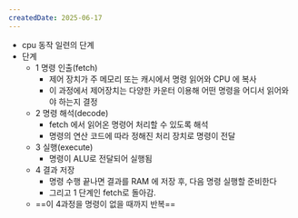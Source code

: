 ```yaml
---
createdDate: 2025-06-17
---
```

- cpu 동작 일련의 단계
- 단계
	- 1 명령 인출(fetch)
		- 제어 장치가 주 메모리 또는 캐시에서 명령 읽어와 CPU 에 복사
		- 이 과정에서 제어장치는 다양한 카운터 이용해 어떤 명령을 어디서 읽어와야 하는지 결정
	- 2 명령 해석(decode)
		- fetch 에서 읽어온 명령어 처리할 수 있도록 해석
		- 명령의 연산 코드에 따라 정해진 처리 장치로 명령이 전달
	- 3 실행(execute)
		- 명령이 ALU로 전달되어 실행됨
	- 4 결과 저장
		- 명령 수행 끝나면 결과를 RAM 에 저장 후, 다음 명령 실행할 준비한다
		- 그리고 1 단계인 fetch로 돌아감.
	- ==이 4과정을 명령이 없을 때까지 반복==

